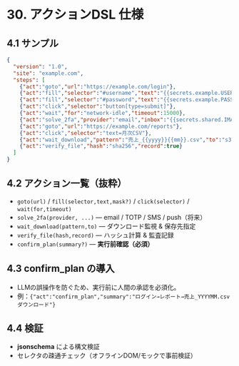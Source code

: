 # 30. アクションDSL 仕様

## 4.1 サンプル
```json
{
  "version": "1.0",
  "site": "example.com",
  "steps": [
    {"act":"goto","url":"https://example.com/login"},
    {"act":"fill","selector":"#username","text":"{{secrets.example.USER}}"},
    {"act":"fill","selector":"#password","text":"{{secrets.example.PASS}}","mask":true},
    {"act":"click","selector":"button[type=submit]"},
    {"act":"wait","for":"network-idle","timeout":15000},
    {"act":"solve_2fa","provider":"email","inbox":"{{secrets.shared.IMAP}}","filter":"From: no-reply@example"},
    {"act":"goto","url":"https://example.com/reports"},
    {"act":"click","selector":"text=月次CSV"},
    {"act":"wait_download","pattern":"売上_{{yyyy}}{{mm}}.csv","to":"s3://bucket/reports/"},
    {"act":"verify_file","hash":"sha256","record":true}
  ]
}
```

## 4.2 アクション一覧（抜粋）
- `goto(url)` / `fill(selector,text,mask?)` / `click(selector)` / `wait(for,timeout)`
- `solve_2fa(provider, ...)` — email / TOTP / SMS / push（将来）
- `wait_download(pattern,to)` — ダウンロード監視 & 保存先指定
- `verify_file(hash,record)` — ハッシュ計算 & 監査記録
- `confirm_plan(summary?)` — **実行前確認（必須）**

## 4.3 confirm_plan の導入
- LLMの誤操作を防ぐため、実行前に人間の承認を必須化。
- 例：`{"act":"confirm_plan","summary":"ログイン→レポート→売上_YYYYMM.csv ダウンロード"}`

## 4.4 検証
- **jsonschema** による構文検証
- セレクタの疎通チェック（オフラインDOM/モックで事前検証）
